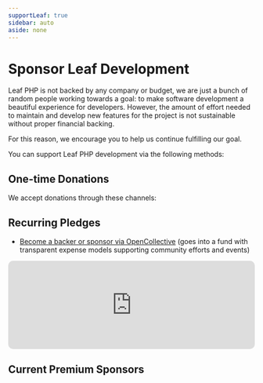 ```yaml
---
supportLeaf: true
sidebar: auto
aside: none
---
```


# Sponsor Leaf Development

Leaf PHP is not backed by any company or budget, we are just a bunch of random people working towards a goal: to make software development a beautiful experience for developers. However, the amount of effort needed to maintain and develop new features for the project is not sustainable without proper financial backing.

For this reason, we encourage you to help us continue fulfilling our goal.

You can support Leaf PHP development via the following methods:

## One-time Donations

We accept donations through these channels:

<support-Coins />

## Recurring Pledges

<!-- Recurring pledges come with exclusive perks, e.g. having your name listed in the Leaf GitHub repository, or have your company logo placed on this website. -->

- [Become a backer or sponsor via OpenCollective](https://opencollective.com/leaf) (goes into a fund with transparent expense models supporting community efforts and events)

<iframe src="https://github.com/sponsors/leafsphp/card" title="Sponsor leafsphp" height="180" width="100%" style="border: 0; border-radius: 10px;"></iframe>

## Current Premium Sponsors

<support-OpenCollectiveSponsors />

<!-- If you run a business and are using Leaf in a revenue-generating product, it makes business sense to sponsor Leaf development: **it ensures the project that your product relies on stays healthy and actively maintained.** It can also help your exposure in the Leaf community and makes it easier to attract Leaf developers.

If you are an individual user and have enjoyed the productivity of using Leaf, consider donating as a sign of appreciation - like buying me coffee once in a while. -->
